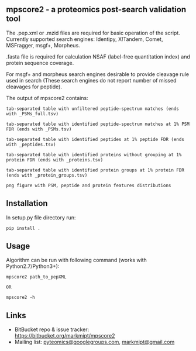 mpscore2 - a proteomics post-search validation tool
---------------------------------------------------------------

The .pep.xml or .mzid files are required for basic operation of the script. Currently supported search engines:
Identipy, X!Tandem, Comet, MSFragger, msgf+, Morpheus.

.fasta file is required for calculation NSAF (label-free quantitation index) and protein sequence coverage.

For msgf+ and morpheus search engines desirable to provide cleavage rule used in search (These search engines do not report number of missed cleavages for peptide).

The output of mpscore2 contains:


    tab-separated table with unfiltered peptide-spectrum matches (ends with _PSMs_full.tsv)

    tab-separated table with identified peptide-spectrum matches at 1% PSM FDR (ends with _PSMs.tsv)

    tab-separated table with identified peptides at 1% peptide FDR (ends with _peptides.tsv)

    tab-separated table with identified proteins without grouping at 1% protein FDR (ends with _proteins.tsv)

    tab-separated table with identified protein groups at 1% protein FDR (ends with _protein_groups.tsv)

    png figure with PSM, peptide and protein features distributions

Installation
-----
In setup.py file directory run:

    pip install .


Usage
-----
Algorithm can be run with following command (works with Python2.7/Python3+):

    mpscore2 path_to_pepXML

    OR

    mpscore2 -h

Links
-----

- BitBucket repo & issue tracker: https://bitbucket.org/markmipt/mpscore2
- Mailing list: pyteomics@googlegroups.com, markmipt@gmail.com